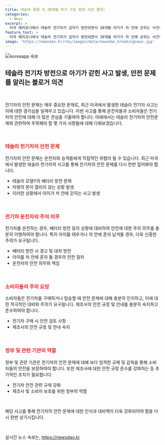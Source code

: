 ```yaml
---
title: 테슬라 폭염 속 20개월 아기 구조 방전 사건 경악!
categories:
  - News
excerpt: >
  미국 애리조나에서 테슬라 전기차가 갑자기 방전되면서 20개월 아기가 차 안에 갇히는 사건이 발생했습니다. 차 문이 열리지 않아 40도에 가까운 폭염 속에 아기가 갇혔지만, 구조대원들이 유리창을 부수고 아기를 구조했습니다. 운전자는 배터리 방전 경고를 받지 못했다고 주장하며, 이에 대한 논란이 일고 있습니다. 이번 사고로 인해 테슬라 모델Y의 잠금장치에 대한 우려가 커지고 있습니다. [AFP·게티이미지=]
feature_text: >
  미국 애리조나에서 테슬라 전기차가 갑자기 방전되면서 20개월 아기가 차 안에 갇히는 사건이 발생했습니다. 차 문이 열리지 않아 40도에 가까운 폭염 속에 아기가 갇혔지만, 구조대원들이 유리창을 부수고 아기를 구조했습니다. 운전자는 배터리 방전 경고를 받지 못했다고 주장하며, 이에 대한 논란이 일고 있습니다. 이번 사고로 인해 테슬라 모델Y의 잠금장치에 대한 우려가 커지고 있습니다. [AFP·게티이미지=]
image: 'https://newsdao.kr/res/images/meta/newsdao_breakingnews.jpg'
---
```


<p><img src="https://newsdao.kr/res/images/meta/newsdao_breakingnews.jpg" alt="koreaapp 속보" /></p>

<h2 data-ke-size="size26">테슬라 전기차 방전으로 아기가 갇힌 사고 발생, 안전 문제를 알리는 블로거 의견</h2>

<p data-ke-size="size16">&nbsp;</p>

<p>전기차의 안전 문제는 매우 중요한 문제로, 최근 미국에서 발생한 테슬라 전기차 사고는 이에 대한 경각심을 일깨우고 있습니다. 이번 사고를 통해 운전자들과 소비자들은 전기차의 안전에 대해 더 많은 관심을 기울여야 합니다. 아래에서는 테슬라 전기차의 안전문제와 관련하여 주목해야 할 몇 가지 사항들에 대해 다뤄보겠습니다.</p>

<p data-ke-size="size16">&nbsp;</p>

<h3 data-ke-size="size24"><b><span style="color: #ee2323;">테슬라 전기차의 안전 문제</span></b></h3>

<p data-ke-size="size16">전기차의 안전 문제는 운전자와 승객들에게 직접적인 위협이 될 수 있습니다. 최근 미국에서 발생한 테슬라 전기차의 사고를 통해 전기차의 안전 문제를 다시 한번 짚어봐야 합니다. </p>

<ul>
<li>테슬라 모델Y의 배터리 방전 문제</li>
<li>차량의 문이 열리지 않는 상황 발생</li>
<li>이러한 상황에서 아이가 차 안에 갇히는 사고 발생</li>
</ul>

<p data-ke-size="size16">&nbsp;</p>

<h3 data-ke-size="size24"><b><span style="color: #ee2323;">전기차 운전자의 주의 의무</span></b></h3>

<p data-ke-size="size16">전기차를 운전하는 경우, 배터리 방전 등의 상황에 대비하여 안전에 대한 주의 의무를 충분히 이행하여야 합니다. 특히 아이를 태우거나 차 안에 혼자 남겨둘 경우, 더욱 신중한 주의가 요구됩니다.</p>

<ul>
<li>배터리 방전 시 경고 및 대처 방안</li>
<li>아이를 차 안에 혼자 둘 경우의 안전 절차</li>
<li>운전자의 안전 의무와 책임</li>
</ul>

<p data-ke-size="size16">&nbsp;</p>

<h3 data-ke-size="size24"><b><span style="color: #ee2323;">소비자들의 주의 요망</span></b></h3>

<p data-ke-size="size16">소비자들은 전기차를 구매하거나 탑승할 때 안전 문제에 대해 충분히 인지하고, 이에 대한 적극적인 대비와 주의가 요구됩니다. 제조사의 안전 규정 및 안내를 충분히 숙지하고 준수하여야 합니다.</p>

<ul>
<li>전기차 구매 시 안전 검토 사항</li>
<li>제조사의 안전 규정 및 안내 숙지</li>
</ul>

<p data-ke-size="size16">&nbsp;</p>

<h3 data-ke-size="size24"><b><span style="color: #ee2323;">정부 및 관련 기관의 역할</span></b></h3>

<p data-ke-size="size16">정부 및 관련 기관은 전기차의 안전 문제에 대해 보다 엄격한 규제 및 감독을 통해 소비자들의 안전을 보장하여야 합니다. 또한 제조사에 대한 안전 규정 준수를 강화하는 등 추가적인 조치가 필요합니다.</p>

<ul>
<li>전기차 안전 관련 규제 강화</li>
<li>제조사 및 소비자 보호를 위한 정부의 역할</li>
</ul>

<p data-ke-size="size16">&nbsp;</p>

<p>해당 사고를 통해 전기차의 안전 문제에 대한 인식과 대비책이 더욱 강화되어야 함을 다시 한번 상기시킵니다.<p data-ke-size="size16">&nbsp;</p></p>
실시간 뉴스 속보는, <a href="https://newsdao.kr" rel="dofollow">https://newsdao.kr</a>


